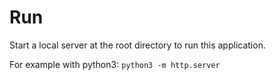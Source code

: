 Run
===

Start a local server at the root directory to run this application.

For example with python3: `python3 -m http.server`
